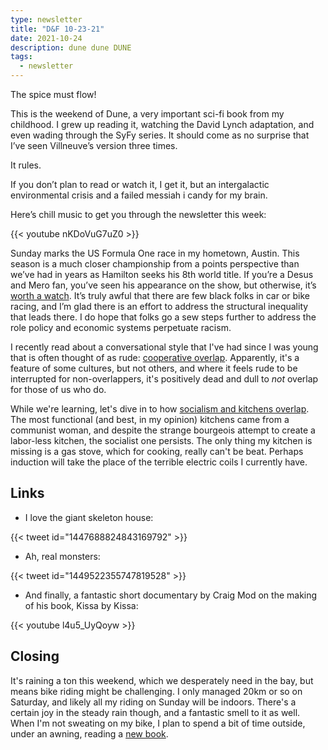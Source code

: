 ```yaml
---
type: newsletter
title: "D&F 10-23-21"
date: 2021-10-24
description: dune dune DUNE
tags:
  - newsletter
---
```


The spice must flow!

This is the weekend of Dune, a very important sci-fi book from my childhood. I grew up reading it, watching the David Lynch adaptation, and even wading through the SyFy series. It should come as no surprise that I’ve seen Villneuve’s version three times.

It rules.

If you don’t plan to read or watch it, I get it, but an intergalactic environmental crisis and a failed messiah i candy for my brain.

Here’s chill music to get you through the newsletter this week:

{{< youtube nKDoVuG7uZ0 >}}

Sunday marks the US Formula One race in my hometown, Austin. This season is a much closer championship from a points perspective than we’ve had in years as Hamilton seeks his 8th world title. If you’re a Desus and Mero fan, you’ve seen his appearance on the show, but otherwise, it’s [worth a watch](https://www.sho.com/video/76593/formula-one-legend-lewis-hamilton-races-dandm-talks-met-gala). It’s truly awful that there are few black folks in car or bike racing, and I’m glad there is an effort to address the structural inequality that leads there. I do hope that folks go a sew steps further to address the role policy and economic systems perpetuate racism.

I recently read about a conversational style that I've had since I was young that is often thought of as rude: [cooperative overlap](https://anildash.com/2021/09/25/cooperative-overlap/). Apparently, it's a feature of some cultures, but not others, and where it feels rude to be interrupted for non-overlappers, it's positively dead and dull to _not_ overlap for those of us who do.

While we're learning, let's dive in to how [socialism and kitchens overlap](https://www.megconley.com/by-design/). The most functional (and best, in my opinion) kitchens came from a communist woman, and despite the strange bourgeois attempt to create a labor-less kitchen, the socialist one persists. The only thing my kitchen is missing is a gas stove, which for cooking, really can't be beat. Perhaps induction will take the place of the terrible electric coils I currently have.

## Links

- I love the giant skeleton house:

{{< tweet id="1447688824843169792" >}}

- Ah, real monsters:

{{< tweet id="1449522355747819528" >}}

- And finally, a fantastic short documentary by Craig Mod on the making of his book, Kissa by Kissa:

{{< youtube l4u5_UyQoyw >}}

## Closing

It's raining a ton this weekend, which we desperately need in the bay, but means bike riding might be challenging. I only managed 20km or so on Saturday, and likely all my riding on Sunday will be indoors. There's a certain joy in the steady rain though, and a fantastic smell to it as well. When I'm not sweating on my bike, I plan to spend a bit of time outside, under an awning, reading a [new book](https://tamarashopsin.com/lw2/).